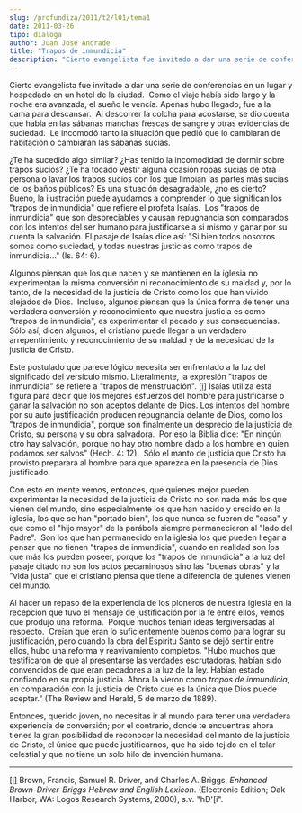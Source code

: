 ```yaml
---
slug: /profundiza/2011/t2/l01/tema1
date: 2011-03-26
tipo: dialoga
author: Juan José Andrade
title: "Trapos de inmundicia"
description: "Cierto evangelista fue invitado a dar una serie de conferencias en un lugar y  hospedado en un hotel de la ciudad. Como el viaje había sido largo y la noche  era avanzada, el sueño le vencía. Apenas hubo llegado, fue a la cama para  descansar."
---
```


Cierto evangelista fue invitado a dar una serie de conferencias en un lugar y hospedado en un hotel de la ciudad.  Como el viaje había sido largo y la noche era avanzada, el sueño le vencía. Apenas hubo llegado, fue a la cama para descansar.  Al descorrer la colcha para acostarse, se dio cuenta que había en las sábanas manchas frescas de sangre y otras evidencias de suciedad.  Le incomodó tanto la situación que pedió que lo cambiaran de habitación o cambiaran las sábanas sucias.

¿Te ha sucedido algo similar? ¿Has tenido la incomodidad de dormir sobre trapos sucios? ¿Te ha tocado vestir alguna ocasión ropas sucias de otra persona o lavar los trapos sucios con los que limpian las partes más sucias de los baños públicos? Es una situación desagradable, ¿no es cierto?  Bueno, la ilustración puede ayudarnos a comprender lo que significan los "trapos de inmundicia" que refiere el profeta Isaías.  Los "trapos de inmundicia" que son despreciables y causan repugnancia son comparados con los intentos del ser humano para justificarse a si mismo y ganar por su cuenta la salvación. El pasaje de Isaías dice así: "Si bien todos nosotros somos como suciedad, y todas nuestras justicias como trapos de inmundicia…" (Is. 64: 6).

Algunos piensan que los que nacen y se mantienen en la iglesia no experimentan la misma conversión ni reconocimiento de su maldad y, por lo tanto, de la necesidad de la justicia de Cristo como los que han vivido alejados de Dios.  Incluso, algunos piensan que la única forma de tener una verdadera conversión y reconocimiento que nuestra justicia es como "trapos de inmundicia", es experimentar el pecado y sus consecuencias.  Sólo así, dicen algunos, el cristiano puede llegar a un verdadero arrepentimiento y reconocimiento de su maldad y de la necesidad de la justicia de Cristo.

Este postulado que parece lógico necesita ser enfrentado a la luz del significado del versículo mismo. Literalmente, la expresión "trapos de inmundicia" se refiere a "trapos de menstruación". [[i]](#_edn1 "") Isaías utiliza esta figura para decir que los mejores esfuerzos del hombre para justificarse o ganar la salvación no son aceptos delante de Dios. Los intentos del hombre por su auto justificación producen repugnancia delante de Dios, como los "trapos de inmundicia", porque son finalmente un desprecio de la justicia de Cristo, su persona y su obra salvadora.  Por eso la Biblia dice: "En ningún otro hay salvación, porque no hay otro nombre dado a los hombre en quien podamos ser salvos" (Hech. 4: 12).  Sólo el manto de justicia que Cristo ha provisto preparará al hombre para que aparezca en la presencia de Dios justificado.

Con esto en mente vemos, entonces, que quienes mejor pueden experimentar la necesidad de la justicia de Cristo no son nada más los que vienen del mundo, sino especialmente los que han nacido y crecido en la iglesia, los que se han "portado bien", los que nunca se fueron de "casa" y que como el "hijo mayor" de la parábola siempre permanecieron al "lado del Padre".  Son los que han permanecido en la iglesia los que pueden llegar a pensar que no tienen "trapos de inmundicia", cuando en realidad son los que más los pueden poseer, porque los "trapos de inmundicia" a la luz del pasaje citado no son los actos pecaminosos sino las "buenas obras" y la "vida justa" que el cristiano piensa que tiene a diferencia de quienes vienen del mundo.

Al hacer un repaso de la experiencia de los pioneros de nuestra iglesia en la recepción que tuvo el mensaje de justificación por la fe entre ellos, vemos que produjo una reforma.  Porque muchos tenían ideas tergiversadas al respecto.  Creían que eran lo suficientemente buenos como para lograr su justificación, pero cuando la obra del Espíritu Santo se dejó sentir entre ellos, hubo una reforma y reavivamiento completos. "Hubo muchos que testificaron de que al presentarse las verdades escrutadoras, habían sido convencidos de que eran pecadores a la luz de la ley. Habían estado confiando en su propia justicia. Ahora la vieron como _trapos de inmundicia_, en comparación con la justicia de Cristo que es la única que Dios puede aceptar." (The Review and Herald, 5 de marzo de 1889).

Entonces, querido joven, no necesitas ir al mundo para tener una verdadera experiencia de conversión; por el contrario, donde te encuentras ahora tienes la gran posibilidad de reconocer la necesidad del manto de la justicia de Cristo, el único que puede justificarnos, que ha sido tejido en el telar celestial y que no tiene un solo hilo de invención humana.

* * *

[[i]](#_ednref "") Brown, Francis, Samuel R. Driver, and Charles A. Briggs, _Enhanced Brown-Driver-Briggs Hebrew and English Lexicon_. (Electronic Edition; Oak Harbor, WA: Logos Research Systems, 2000), s.v. "hD'[i".
